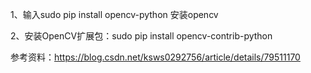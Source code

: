 1、输入sudo pip install opencv-python		安装opencv

2、安装OpenCV扩展包：sudo pip install opencv-contrib-python

参考资料：https://blog.csdn.net/ksws0292756/article/details/79511170
